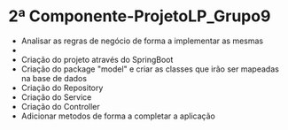 # 2ª Componente-ProjetoLP_Grupo9

- Analisar as regras de negócio de forma a implementar as mesmas
- 
- Criação do projeto através do SpringBoot
- Criação do package "model" e criar as classes que irão ser mapeadas na base de dados
- Criação do Repository
- Criação do Service
- Criação do Controller
- Adicionar metodos de forma a completar a aplicação
